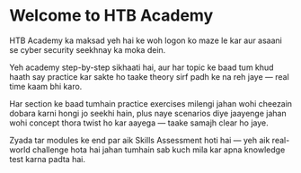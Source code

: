 # Welcome to HTB Academy

HTB Academy ka maksad yeh hai ke woh logon ko maze le kar aur asaani se cyber security seekhnay ka moka dein.

Yeh academy step-by-step sikhaati hai, aur har topic ke baad tum khud haath say practice kar sakte ho taake theory sirf padh ke na reh jaye — real time kaam bhi karo.

Har section ke baad tumhain practice exercises milengi jahan wohi cheezain dobara karni hongi jo seekhi hain, plus naye scenarios diye jaayenge jahan wohi concept thora twist ho kar aayega — taake samajh clear ho jaye.

Zyada tar modules ke end par aik Skills Assessment hoti hai — yeh aik real-world challenge hota hai jahan tumhain sab kuch mila kar apna knowledge test karna padta hai.
